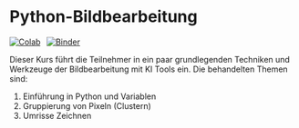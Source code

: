 # Python-Bildbearbeitung

[![Colab](https://colab.research.google.com/assets/colab-badge.svg)](https://colab.research.google.com/github/starcodecourses/Python-Bildbearbeitung/blob/main/bildbearbeitungskurs.ipynb) &thinsp; [![Binder](https://mybinder.org/badge_logo.svg)](https://mybinder.org/v2/gh/starcodecourses/Python-Bildbearbeitung/main?labpath=bildbearbeitungskurs.ipynb)

Dieser Kurs führt die Teilnehmer in ein paar grundlegenden Techniken und Werkzeuge der Bildbearbeitung mit KI Tools ein. Die behandelten Themen sind:

1. Einführung in Python und Variablen
2. Gruppierung von Pixeln (Clustern)
3. Umrisse Zeichnen
